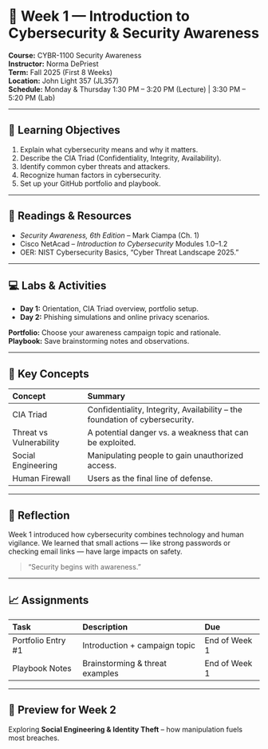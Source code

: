 # 🧠 Week 1 — Introduction to Cybersecurity & Security Awareness

**Course:** CYBR-1100 Security Awareness  
**Instructor:** Norma DePriest  
**Term:** Fall 2025 (First 8 Weeks)  
**Location:** John Light 357 (JL357)  
**Schedule:** Monday & Thursday 1:30 PM – 3:20 PM (Lecture) | 3:30 PM – 5:20 PM (Lab)

---

## 🎯 Learning Objectives
1. Explain what cybersecurity means and why it matters.  
2. Describe the CIA Triad (Confidentiality, Integrity, Availability).  
3. Identify common cyber threats and attackers.  
4. Recognize human factors in cybersecurity.  
5. Set up your GitHub portfolio and playbook.

---

## 📘 Readings & Resources
- *Security Awareness, 6th Edition* – Mark Ciampa (Ch. 1)  
- Cisco NetAcad – *Introduction to Cybersecurity* Modules 1.0–1.2  
- OER: NIST Cybersecurity Basics, “Cyber Threat Landscape 2025.”

---

## 💻 Labs & Activities
- **Day 1:** Orientation, CIA Triad overview, portfolio setup.  
- **Day 2:** Phishing simulations and online privacy scenarios.

**Portfolio:** Choose your awareness campaign topic and rationale.  
**Playbook:** Save brainstorming notes and observations.

---

## 🧩 Key Concepts
| Concept | Summary |
|:--|:--|
| CIA Triad | Confidentiality, Integrity, Availability – the foundation of cybersecurity. |
| Threat vs Vulnerability | A potential danger vs. a weakness that can be exploited. |
| Social Engineering | Manipulating people to gain unauthorized access. |
| Human Firewall | Users as the final line of defense. |

---

## 🧠 Reflection
Week 1 introduced how cybersecurity combines technology and human vigilance. We learned that small actions — like strong passwords or checking email links — have large impacts on safety.

> “Security begins with awareness.”

---

## 📈 Assignments
| Task | Description | Due |
|:--|:--|:--|
| Portfolio Entry #1 | Introduction + campaign topic | End of Week 1 |
| Playbook Notes | Brainstorming & threat examples | End of Week 1 |

---

## 🔮 Preview for Week 2
Exploring **Social Engineering & Identity Theft** – how manipulation fuels most breaches.
